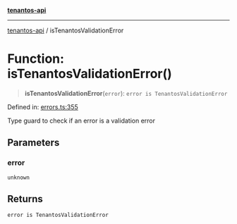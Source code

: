 [**tenantos-api**](../README.md)

***

[tenantos-api](../globals.md) / isTenantosValidationError

# Function: isTenantosValidationError()

> **isTenantosValidationError**(`error`): `error is TenantosValidationError`

Defined in: [errors.ts:355](https://github.com/shadmanZero/tenantos-api/blob/1c7b7035084787c8e7500a348d67d47efa9ca53a/src/errors.ts#L355)

Type guard to check if an error is a validation error

## Parameters

### error

`unknown`

## Returns

`error is TenantosValidationError`
